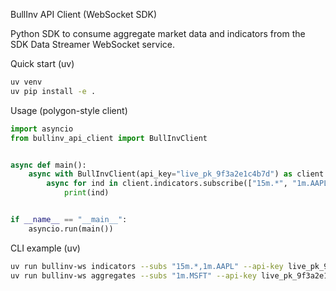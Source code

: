 BullInv API Client (WebSocket SDK)

Python SDK to consume aggregate market data and indicators from the SDK Data Streamer WebSocket service.

Quick start (uv)

```bash
uv venv
uv pip install -e .
```

Usage (polygon-style client)

```python
import asyncio
from bullinv_api_client import BullInvClient


async def main():
    async with BullInvClient(api_key="live_pk_9f3a2e1c4b7d") as client:
        async for ind in client.indicators.subscribe(["15m.*", "1m.AAPL"]):
            print(ind)


if __name__ == "__main__":
    asyncio.run(main())
```

CLI example (uv)

```bash
uv run bullinv-ws indicators --subs "15m.*,1m.AAPL" --api-key live_pk_9f3a2e1c4b7d
uv run bullinv-ws aggregates --subs "1m.MSFT" --api-key live_pk_9f3a2e1c4b7d
```


